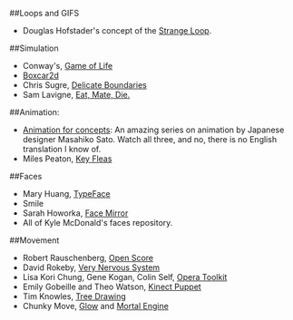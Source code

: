 ##Loops and GIFS
* Douglas Hofstader's concept of the [Strange Loop](https://en.wikipedia.org/wiki/Strange_loop).


##Simulation
* Conway's, [Game of Life](https://en.wikipedia.org/wiki/Conway%27s_Game_of_Life)
* [Boxcar2d](http://boxcar2d.com/)
* Chris Sugre, [Delicate Boundaries](http://csugrue.com/delicateboundaries/)
* Sam Lavigne, [Eat, Mate, Die.](http://lav.io/2013/10/simulation-eatmatedie/)

##Animation:
* [Animation for concepts](https://www.youtube.com/watch?v=H1DWpB-ZABM): An amazing series on animation by Japanese designer Masahiko Sato. Watch all three, and no, there is no English translation I know of.
* Miles Peaton, [Key Fleas](http://www.creativeapplications.net/processing/keyfleas-interactive-augmented-projection-by-miles-peyton/)


##Faces
* Mary Huang, [TypeFace](http://www.rhymeandreasoncreative.com/portfolio/index.php?project=typeface)
* Smile
* Sarah Howorka, [Face Mirror](http://www.sarahhoworka.com/projects/average-face-mirror)
* All of Kyle McDonald's faces repository.


##Movement
* Robert Rauschenberg, [Open Score](http://www.fondation-langlois.org/html/e/page.php?NumPage=642)
* David Rokeby, [Very Nervous System](http://www.davidrokeby.com/vns.html)
* Lisa Kori Chung, Gene Kogan, Colin Self, [Opera Toolkit](http://operatoolkit.tumblr.com/)
* Emily Gobeille and Theo Watson, [Kinect Puppet](https://vimeo.com/16985224)
* Tim Knowles, [Tree Drawing](http://www.timknowles.co.uk/work/treedrawings/tabid/265/default.aspx)
* Chunky Move, [Glow](https://www.youtube.com/watch?v=PqF2ZgpqI0U) and [Mortal Engine](https://www.youtube.com/watch?v=pS1WALmBqUw)